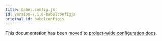 ```yaml
---
title: babel.config.js
id: version-7.1.0-babelconfigjs
original_id: babelconfigjs
---
```


This documentation has been moved to [project-wide configuration docs](config-files.md#project-wide-configuration).
